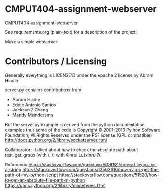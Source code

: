 CMPUT404-assignment-webserver
=============================

CMPUT404-assignment-webserver

See requirements.org (plain-text) for a description of the project.

Make a simple webserver.

Contributors / Licensing
========================

Generally everything is LICENSE'D under the Apache 2 license by Abram Hindle.

server.py contains contributions from:

* Abram Hindle
* Eddie Antonio Santos
* Jackson Z Chang
* Mandy Meindersma 

But the server.py example is derived from the python documentation
examples thus some of the code is Copyright © 2001-2013 Python
Software Foundation; All Rights Reserved under the PSF license (GPL
compatible) http://docs.python.org/2/library/socketserver.html


Collaborator: I talked about how to check the absolute path about test_get_group (with /../) with Xinrui Lu(xinrui7).

Reference:
	https://stackoverflow.com/questions/606191/convert-bytes-to-a-string
	https://stackoverflow.com/questions/13503610/how-can-i-get-the-path-of-my-python-script
	https://stackoverflow.com/questions/51520/how-to-get-an-absolute-file-path-in-python
	https://docs.python.org/2/library/mimetypes.html
